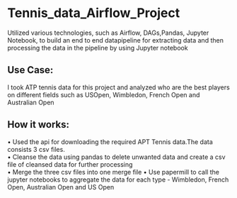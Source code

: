 # Tennis_data_Airflow_Project
Utilized various technologies, such as Airflow,  DAGs,Pandas,  Jupyter Notebook,  to build  an  end  to  end  datapipeline for extracting data and then processing the data in the pipeline by using Jupyter notebook

## Use Case:
I took ATP tennis data for this project and analyzed who are the best players on different fields such as USOpen, Wimbledon, French Open and Australian Open

## How it works:
• Used the api for downloading the required APT Tennis data.The data consists 3 csv files.                                                                         
• Cleanse the data using pandas to delete unwanted data and create a csv file of cleansed data for further processing                                      
• Merge the three csv files into one merge file
• Use papermill to call the jupyter notebooks to aggregate the data for each type - Wimbledon, French Open, Australian Open and US Open  
